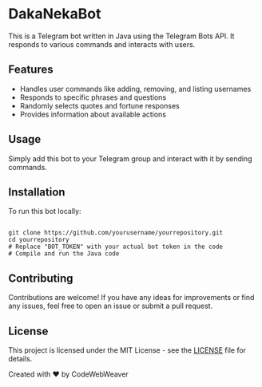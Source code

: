 <!DOCTYPE html>
<html lang="en">
<head>
    <meta charset="UTF-8">
    <meta name="viewport" content="width=device-width, initial-scale=1.0">
</head>
<body>
    <div class="container">
        <h1>DakaNekaBot</h1>
        <p>This is a Telegram bot written in Java using the Telegram Bots API. It responds to various commands and interacts with users.</p>
        <h2>Features</h2>
        <ul>
            <li>Handles user commands like adding, removing, and listing usernames</li>
            <li>Responds to specific phrases and questions</li>
            <li>Randomly selects quotes and fortune responses</li>
            <li>Provides information about available actions</li>
            <!-- Add more features here -->
        </ul>
        <h2>Usage</h2>
        <p>Simply add this bot to your Telegram group and interact with it by sending commands.</p>
        <h2>Installation</h2>
        <p>To run this bot locally:</p>
        <pre><code>
git clone https://github.com/yourusername/yourrepository.git
cd yourrepository
# Replace "BOT_TOKEN" with your actual bot token in the code
# Compile and run the Java code
</code></pre>
        <h2>Contributing</h2>
        <p>Contributions are welcome! If you have any ideas for improvements or find any issues, feel free to open an issue or submit a pull request.</p>
        <h2>License</h2>
        <p>This project is licensed under the MIT License - see the <a href="#">LICENSE</a> file for details.</p>
        <footer>
            <p>Created with ❤️ by CodeWebWeaver</p>
        </footer>
    </div>
</body>
</html>

